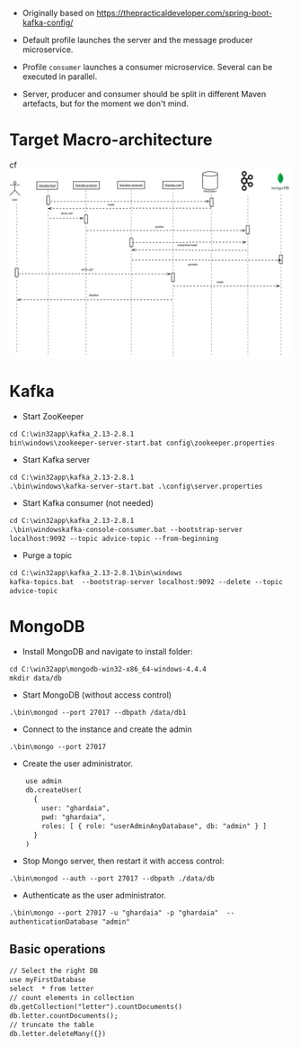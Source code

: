 * Originally based on https://thepracticaldeveloper.com/spring-boot-kafka-config/ 


* Default profile launches the server and the message producer microservice.
* Profile `consumer` launches a consumer microservice. Several can be executed in parallel.
* Server, producer and consumer should be split in different Maven artefacts, but for the moment we don't mind.

# Target Macro-architecture

cf ![Target Macro-architecture](./etc/ghardaia.png)

# Kafka
* Start ZooKeeper
```
cd C:\win32app\kafka_2.13-2.8.1
bin\windows\zookeeper-server-start.bat config\zookeeper.properties
```
* Start Kafka server
```
cd C:\win32app\kafka_2.13-2.8.1
.\bin\windows\kafka-server-start.bat .\config\server.properties
```
* Start Kafka consumer (not needed)
```
cd C:\win32app\kafka_2.13-2.8.1
.\bin\windowskafka-console-consumer.bat --bootstrap-server localhost:9092 --topic advice-topic --from-beginning
```
* Purge a topic
```
cd C:\win32app\kafka_2.13-2.8.1\bin\windows
kafka-topics.bat  --bootstrap-server localhost:9092 --delete --topic advice-topic
```

# MongoDB

* Install MongoDB and navigate to install folder:
```
cd C:\win32app\mongodb-win32-x86_64-windows-4.4.4
mkdir data/db
```
* Start MongoDB (without access control)
```
.\bin\mongod --port 27017 --dbpath /data/db1
```
* Connect to the instance and create the admin
```
.\bin\mongo --port 27017

```
* Create the user administrator.
```
    use admin
    db.createUser(
      {
        user: "ghardaia",
        pwd: "ghardaia",
        roles: [ { role: "userAdminAnyDatabase", db: "admin" } ]
      }
    )
```
* Stop Mongo server, then restart it with access control:
```
.\bin\mongod --auth --port 27017 --dbpath ./data/db
```
* Authenticate as the user administrator.
```
.\bin\mongo --port 27017 -u "ghardaia" -p "ghardaia"  --authenticationDatabase "admin"
```

## Basic operations

```
// Select the right DB
use myFirstDatabase
select  * from letter
// count elements in collection
db.getCollection("letter").countDocuments()
db.letter.countDocuments();
// truncate the table
db.letter.deleteMany({})
```
